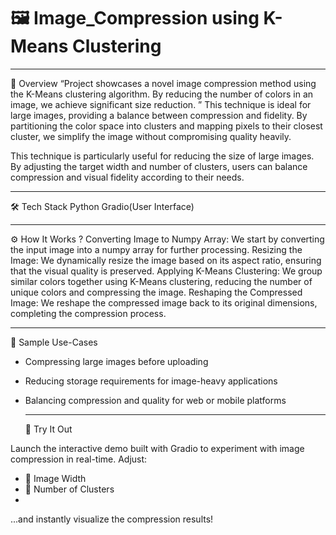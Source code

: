 # 🖼️ Image_Compression using K-Means Clustering

__________
🚀 Overview 
“Project showcases a novel image compression method using the K-Means clustering algorithm. By reducing the number of colors in an image, we achieve significant size reduction. ”
This technique is ideal for large images, providing a balance between compression and fidelity. By partitioning the color space into clusters and mapping pixels to their closest cluster, we simplify the image without compromising quality heavily. 

This technique is particularly useful for reducing the size of large images. By adjusting the target width and number of clusters, users can balance compression and visual fidelity according to their needs.
_______________

🛠️ Tech Stack
Python 
Gradio(User Interface)
________________

⚙️ How It Works ?
Converting Image to Numpy Array: We start by converting the input image into a numpy array for further processing.
Resizing the Image: We dynamically resize the image based on its aspect ratio, ensuring that the visual quality is preserved.
Applying K-Means Clustering: We group similar colors together using K-Means clustering, reducing the number of unique colors and compressing the image.
Reshaping the Compressed Image: We reshape the compressed image back to its original dimensions, completing the compression process.
___________________

📸 Sample Use-Cases

- Compressing large images before uploading
- Reducing storage requirements for image-heavy applications
- Balancing compression and quality for web or mobile platforms
  _______

  🧪 Try It Out

Launch the interactive demo built with Gradio to experiment with image compression in real-time. 
Adjust:
- 📏 Image Width
- 🎨 Number of Clusters
- 
...and instantly visualize the compression results!


